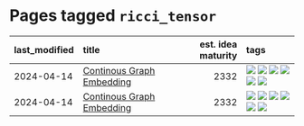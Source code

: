 # Pages tagged `ricci_tensor`

|last_modified|title|est. idea maturity|tags
|:---|:---|---:|:---|
|2024-04-14|[Continous Graph Embedding](../semantic_space_geometry.md)|2332|[![](https://img.shields.io/badge/tag-differential_geometry-394ee4)](../tags/differential_geometry.md) [![](https://img.shields.io/badge/tag-experimental-4072a1)](../tags/experimental.md) [![](https://img.shields.io/badge/tag-gnn-cc5ed7)](../tags/gnn.md) [![](https://img.shields.io/badge/tag-ricci_tensor-dd597e)](../tags/ricci_tensor.md) [![](https://img.shields.io/badge/tag-riemannian_geometry-e8ae48)](../tags/riemannian_geometry.md) [![](https://img.shields.io/badge/tag-topology-b5ec2c)](../tags/topology.md)|
|2024-04-14|[Continous Graph Embedding](../continuous_graph_embedding.md)|2332|[![](https://img.shields.io/badge/tag-differential_geometry-394ee4)](../tags/differential_geometry.md) [![](https://img.shields.io/badge/tag-experimental-4072a1)](../tags/experimental.md) [![](https://img.shields.io/badge/tag-gnn-cc5ed7)](../tags/gnn.md) [![](https://img.shields.io/badge/tag-ricci_tensor-dd597e)](../tags/ricci_tensor.md) [![](https://img.shields.io/badge/tag-riemannian_geometry-e8ae48)](../tags/riemannian_geometry.md) [![](https://img.shields.io/badge/tag-topology-b5ec2c)](../tags/topology.md)|